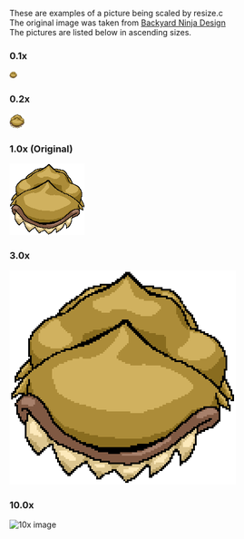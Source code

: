 These are examples of a picture being scaled by resize.c  
The original image was taken from [Backyard Ninja Design](http://www.dumbmanex.com/bynd_freestuff.html)  
The pictures are listed below in ascending sizes.  

### 0.1x
![0.1x image](./samples/worm_0.1.bmp)

### 0.2x
![0.2x image](./samples/worm_0.2.bmp)

### 1.0x (Original)
![1.0x image](./samples/worm_1.bmp)
 
### 3.0x
![3.0x image](./samples/worm_3.bmp)

### 10.0x
![10x image](./samples/worm_10.bmp)
